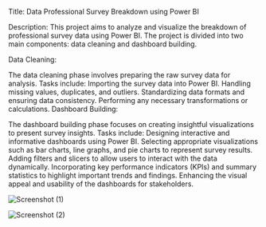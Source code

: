 Title: Data Professional Survey Breakdown using Power BI

Description:
This project aims to analyze and visualize the breakdown of professional survey data using Power BI. The project is divided into two main components: data cleaning and dashboard building.

Data Cleaning:

The data cleaning phase involves preparing the raw survey data for analysis.
Tasks include:
Importing the survey data into Power BI.
Handling missing values, duplicates, and outliers.
Standardizing data formats and ensuring data consistency.
Performing any necessary transformations or calculations.
Dashboard Building:

The dashboard building phase focuses on creating insightful visualizations to present survey insights.
Tasks include:
Designing interactive and informative dashboards using Power BI.
Selecting appropriate visualizations such as bar charts, line graphs, and pie charts to represent survey results.
Adding filters and slicers to allow users to interact with the data dynamically.
Incorporating key performance indicators (KPIs) and summary statistics to highlight important trends and findings.
Enhancing the visual appeal and usability of the dashboards for stakeholders.
   
![Screenshot (1)](https://github.com/darshanns09/Data-Professional-Survey-Data-Visualization-using-Power-BI/assets/145355404/4c7d1c31-ad6a-483d-8542-873e85c43fbf)




![Screenshot (2)](https://github.com/darshanns09/Data-Professional-Survey-Data-Visualization-using-Power-BI/assets/145355404/b30b1143-4af4-453d-868f-ad74a6dd3e85)
